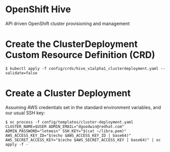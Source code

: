 # OpenShift Hive
API driven OpenShift cluster provisioning and management

# Create the ClusterDeployment Custom Resource Definition (CRD)

  `$ kubectl apply -f config/crds/hive_v1alpha1_clusterdeployment.yaml --validate=false`

# Create a Cluster Deployment

Assuming AWS credentials set in the standard environment variables, and our usual SSH key:

  `$ oc process -f config/templates/cluster-deployment.yaml CLUSTER_NAME=$USER ADMIN_EMAIL="dgoodwin@redhat.com" ADMIN_PASSWORD="letmein" SSH_KEY="$(cat ~/libra.pem)" AWS_ACCESS_KEY_ID="$(echo $AWS_ACCESS_KEY_ID | base64)" AWS_SECRET_ACCESS_KEY="$(echo $AWS_SECRET_ACCESS_KEY | base64)" | oc apply -f -`


